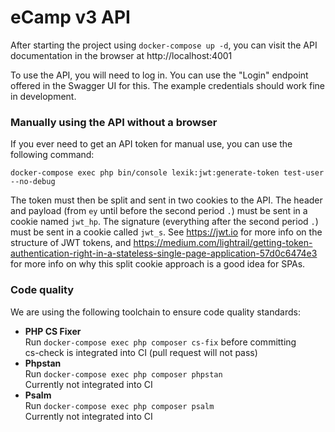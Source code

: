 # eCamp v3 API

After starting the project using `docker-compose up -d`, you can visit the API documentation in the browser at http://localhost:4001

To use the API, you will need to log in. You can use the "Login" endpoint offered in the Swagger UI for this. The example credentials should work fine in development.

### Manually using the API without a browser
If you ever need to get an API token for manual use, you can use the following command:
```
docker-compose exec php bin/console lexik:jwt:generate-token test-user --no-debug
```

The token must then be split and sent in two cookies to the API. The header and payload (from `ey` until before the second period `.`) must be sent in a cookie named `jwt_hp`. The signature (everything after the second period `.`) must be sent in a cookie called `jwt_s`.
See https://jwt.io for more info on the structure of JWT tokens, and https://medium.com/lightrail/getting-token-authentication-right-in-a-stateless-single-page-application-57d0c6474e3 for more info on why this split cookie approach is a good idea for SPAs.


### Code quality
We are using the following toolchain to ensure code quality standards:

- **PHP CS Fixer**\
Run `docker-compose exec php composer cs-fix` before committing\
  cs-check is integrated into CI (pull request will not pass)
- **Phpstan**\
Run `docker-compose exec php composer phpstan`\
Currently not integrated into CI
- **Psalm**\
Run `docker-compose exec php composer psalm`\
Currently not integrated into CI